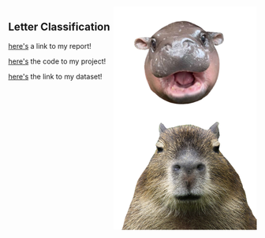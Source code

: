 <img align="right" width="290" height="215" src="/assets/IMG/moo_deng.png">
<img align="right" width="290" height="240" src="/assets/IMG/caoy.png">

## Letter Classification
[here's](/assets/aos_paper.pdf) a link to my report!

[here's](https://colab.research.google.com/drive/1endlV-rQl5P6LqIz762wmDO4HQpRJSm_?usp=sharing) the code to my project! 

[here's](https://archive.ics.uci.edu/dataset/59/letter+recognition) the link to my dataset!


